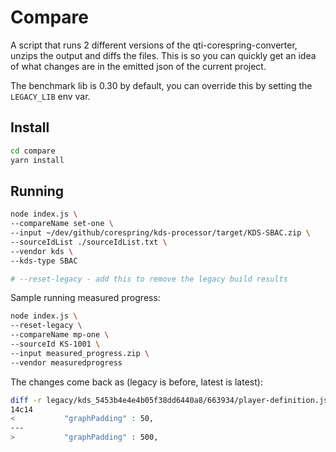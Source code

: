 # Compare

A script that runs 2 different versions of the qti-corespring-converter,
unzips the output and diffs the files. This is so you can quickly get an idea of what
changes are in the emitted json of the current project.

The benchmark lib is 0.30 by default, you can override this by setting  the `LEGACY_LIB` env var.

## Install

```bash
cd compare
yarn install
```

## Running

```bash
node index.js \
--compareName set-one \
--input ~/dev/github/corespring/kds-processor/target/KDS-SBAC.zip \
--sourceIdList ./sourceIdList.txt \
--vendor kds \
--kds-type SBAC

# --reset-legacy - add this to remove the legacy build results
```
Sample running measured progress: 

```bash
node index.js \
--reset-legacy \
--compareName mp-one \
--sourceId KS-1001 \
--input measured_progress.zip \
--vendor measuredprogress
```

The changes come back as (legacy is before, latest is latest):

```bash
diff -r legacy/kds_5453b4e4e4b05f38dd6440a8/663934/player-definition.json latest/kds_5453b4e4e4b05f38dd6440a8/663934/player-definition.json
14c14
<           "graphPadding" : 50,
---
>           "graphPadding" : 500,
```